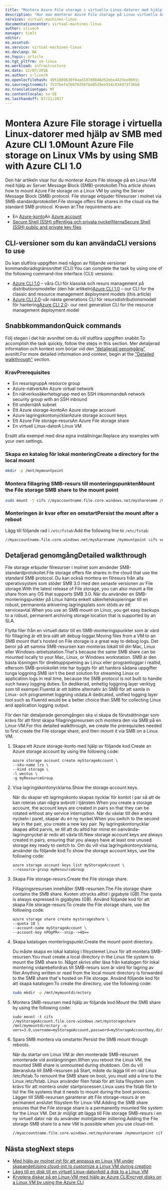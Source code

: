```yaml
---
title: "Montera Azure File storage i virtuella Linux-datorer med hjälp av SMB med Azure CLI 1.0 | Microsoft Docs"
description: "Hur man monterar Azure File storage på Linux virtuella datorer med hjälp av SMB"
services: virtual-machines-linux
documentationcenter: virtual-machines-linux
author: vlivech
manager: timlt
editor: 
ms.assetid: 
ms.service: virtual-machines-linux
ms.devlang: NA
ms.topic: article
ms.tgt_pltfrm: vm-linux
ms.workload: infrastructure
ms.date: 12/07/2016
ms.author: v-livech
ms.openlocfilehash: 4951860630f0aad107d0846d52ebe4423ee0b91c
ms.sourcegitcommit: f537befafb079256fba0529ee554c034d73f36b0
ms.translationtype: MT
ms.contentlocale: sv-SE
ms.lasthandoff: 07/11/2017
---
```

# <a name="mount-azure-file-storage-on-linux-vms-by-using-smb-with-azure-cli-10"></a><span data-ttu-id="239b1-103">Montera Azure File storage i virtuella Linux-datorer med hjälp av SMB med Azure CLI 1.0</span><span class="sxs-lookup"><span data-stu-id="239b1-103">Mount Azure File storage on Linux VMs by using SMB with Azure CLI 1.0</span></span>

<span data-ttu-id="239b1-104">Den här artikeln visar hur du monterar Azure File storage på en Linux-VM med hjälp av Server Message Block (SMB)-protokollet.</span><span class="sxs-lookup"><span data-stu-id="239b1-104">This article shows how to mount Azure File storage on a Linux VM by using the Server Message Block (SMB) protocol.</span></span> <span data-ttu-id="239b1-105">File storage erbjuder filresurser i molnet via SMB-standardprotokollet.</span><span class="sxs-lookup"><span data-stu-id="239b1-105">File storage offers file shares in the cloud via the standard SMB protocol.</span></span> <span data-ttu-id="239b1-106">Kraven är:</span><span class="sxs-lookup"><span data-stu-id="239b1-106">The requirements are:</span></span>

* <span data-ttu-id="239b1-107">En [Azure-konto](https://azure.microsoft.com/pricing/free-trial/)</span><span class="sxs-lookup"><span data-stu-id="239b1-107">An [Azure account](https://azure.microsoft.com/pricing/free-trial/)</span></span>
* [<span data-ttu-id="239b1-108">Secure Shell (SSH) offentliga och privata nyckelfilerna</span><span class="sxs-lookup"><span data-stu-id="239b1-108">Secure Shell (SSH) public and private key files</span></span>](mac-create-ssh-keys.md)

## <a name="cli-versions-to-use"></a><span data-ttu-id="239b1-109">CLI-versioner som du kan använda</span><span class="sxs-lookup"><span data-stu-id="239b1-109">CLI versions to use</span></span>
<span data-ttu-id="239b1-110">Du kan slutföra uppgiften med någon av följande versioner kommandoradsgränssnittet (CLI):</span><span class="sxs-lookup"><span data-stu-id="239b1-110">You can complete the task by using one of the following command-line interface (CLI) versions:</span></span>

- <span data-ttu-id="239b1-111">[Azure CLI 1.0](#quick-commands) – våra CLI för klassisk och resurs management på distributionsmodeller (den här artikeln)</span><span class="sxs-lookup"><span data-stu-id="239b1-111">[Azure CLI 1.0](#quick-commands) – our CLI for the classic and resource management deployment models (this article)</span></span>
- <span data-ttu-id="239b1-112">[Azure CLI 2.0](mount-azure-file-storage-on-linux-using-smb-nodejs.md?toc=%2fazure%2fvirtual-machines%2flinux%2ftoc.json)-vår nästa generations CLI för resursdistributionsmodell för hantering</span><span class="sxs-lookup"><span data-stu-id="239b1-112">[Azure CLI 2.0](mount-azure-file-storage-on-linux-using-smb-nodejs.md?toc=%2fazure%2fvirtual-machines%2flinux%2ftoc.json)- our next generation CLI for the resource management deployment model</span></span>


## <a name="quick-commands"></a><span data-ttu-id="239b1-113">Snabbkommandon</span><span class="sxs-lookup"><span data-stu-id="239b1-113">Quick commands</span></span>
<span data-ttu-id="239b1-114">Följ stegen i det här avsnittet om du vill slutföra uppgiften snabbt.</span><span class="sxs-lookup"><span data-stu-id="239b1-114">To accomplish the task quickly, follow the steps in this section.</span></span> <span data-ttu-id="239b1-115">Mer detaljerad information och kontext som börjar vid den [”detaljerad genomgång”](mount-azure-file-storage-on-linux-using-smb.md#detailed-walkthrough) avsnitt.</span><span class="sxs-lookup"><span data-stu-id="239b1-115">For more detailed information and context, begin at the ["Detailed walkthrough"](mount-azure-file-storage-on-linux-using-smb.md#detailed-walkthrough) section.</span></span>

### <a name="prerequisites"></a><span data-ttu-id="239b1-116">Krav</span><span class="sxs-lookup"><span data-stu-id="239b1-116">Prerequisites</span></span>
* <span data-ttu-id="239b1-117">En resursgrupp</span><span class="sxs-lookup"><span data-stu-id="239b1-117">A resource group</span></span>
* <span data-ttu-id="239b1-118">Azure-nätverk</span><span class="sxs-lookup"><span data-stu-id="239b1-118">An Azure virtual network</span></span>
* <span data-ttu-id="239b1-119">En nätverkssäkerhetsgrupp med en SSH inkommande</span><span class="sxs-lookup"><span data-stu-id="239b1-119">A network security group with an SSH inbound</span></span>
* <span data-ttu-id="239b1-120">Ett undernät</span><span class="sxs-lookup"><span data-stu-id="239b1-120">A subnet</span></span>
* <span data-ttu-id="239b1-121">Ett Azure storage-konto</span><span class="sxs-lookup"><span data-stu-id="239b1-121">An Azure storage account</span></span>
* <span data-ttu-id="239b1-122">Azure lagringskontonycklar</span><span class="sxs-lookup"><span data-stu-id="239b1-122">Azure storage account keys</span></span>
* <span data-ttu-id="239b1-123">Ett Azure File storage-resurs</span><span class="sxs-lookup"><span data-stu-id="239b1-123">An Azure File storage share</span></span>
* <span data-ttu-id="239b1-124">En virtuell Linux-dator</span><span class="sxs-lookup"><span data-stu-id="239b1-124">A Linux VM</span></span>

<span data-ttu-id="239b1-125">Ersätt alla exempel med dina egna inställningar.</span><span class="sxs-lookup"><span data-stu-id="239b1-125">Replace any examples with your own settings.</span></span>

### <a name="create-a-directory-for-the-local-mount"></a><span data-ttu-id="239b1-126">Skapa en katalog för lokal montering</span><span class="sxs-lookup"><span data-stu-id="239b1-126">Create a directory for the local mount</span></span>

```bash
mkdir -p /mnt/mymountpoint
```

### <a name="mount-the-file-storage-smb-share-to-the-mount-point"></a><span data-ttu-id="239b1-127">Montera fillagring SMB-resurs till monteringspunkten</span><span class="sxs-lookup"><span data-stu-id="239b1-127">Mount the File storage SMB share to the mount point</span></span>

```bash
sudo mount -t cifs //myaccountname.file.core.windows.net/mysharename /mymountpoint -o vers=3.0,username=myaccountname,password=StorageAccountKeyEndingIn==,dir_mode=0777,file_mode=0777
```

### <a name="persist-the-mount-after-a-reboot"></a><span data-ttu-id="239b1-128">Monteringen är kvar efter en omstart</span><span class="sxs-lookup"><span data-stu-id="239b1-128">Persist the mount after a reboot</span></span>
<span data-ttu-id="239b1-129">Lägg till följande rad i `/etc/fstab`:</span><span class="sxs-lookup"><span data-stu-id="239b1-129">Add the following line to `/etc/fstab`:</span></span>

```bash
//myaccountname.file.core.windows.net/mysharename /mymountpoint cifs vers=3.0,username=myaccountname,password=StorageAccountKeyEndingIn==,dir_mode=0777,file_mode=0777
```

## <a name="detailed-walkthrough"></a><span data-ttu-id="239b1-130">Detaljerad genomgång</span><span class="sxs-lookup"><span data-stu-id="239b1-130">Detailed walkthrough</span></span>

<span data-ttu-id="239b1-131">File storage erbjuder filresurser i molnet som använder SMB-standardprotokollet.</span><span class="sxs-lookup"><span data-stu-id="239b1-131">File storage offers file shares in the cloud that use the standard SMB protocol.</span></span> <span data-ttu-id="239b1-132">Du kan också montera en filresurs från alla operativsystem som stöder SMB 3.0 med den senaste versionen av File storage.</span><span class="sxs-lookup"><span data-stu-id="239b1-132">With the latest release of File storage, you can also mount a file share from any OS that supports SMB 3.0.</span></span> <span data-ttu-id="239b1-133">När du använder en SMB-monteringspunkter på Linux hämta enkelt säkerhetskopieringar till en robust, permanenta arkivering lagringsplats som stöds av ett serviceavtal.</span><span class="sxs-lookup"><span data-stu-id="239b1-133">When you use an SMB mount on Linux, you get easy backups to a robust, permanent archiving storage location that is supported by an SLA.</span></span>

<span data-ttu-id="239b1-134">Flytta filer från en virtuell dator till en SMB-monteringspunkter som är värd för fillagring är ett bra sätt att debug-loggar.</span><span class="sxs-lookup"><span data-stu-id="239b1-134">Moving files from a VM to an SMB mount that's hosted on File storage is a great way to debug logs.</span></span> <span data-ttu-id="239b1-135">Det beror på att samma SMB-resursen kan monteras lokalt till din Mac, Linux eller Windows-arbetsstation.</span><span class="sxs-lookup"><span data-stu-id="239b1-135">That's because the same SMB share can be mounted locally to your Mac, Linux, or Windows workstation.</span></span> <span data-ttu-id="239b1-136">SMB är den bästa lösningen för direktuppspelning av Linux eller programloggar i realtid, eftersom SMB-protokollet inte har byggts för att hantera sådana uppgifter tunga loggning.</span><span class="sxs-lookup"><span data-stu-id="239b1-136">SMB isn't the best solution for streaming Linux or application logs in real time, because the SMB protocol is not built to handle such heavy logging duties.</span></span> <span data-ttu-id="239b1-137">En dedikerad, enhetlig loggning layer verktyg som till exempel Fluentd är ett bättre alternativ än SMB för att samla in Linux- och programmet loggning utdata.</span><span class="sxs-lookup"><span data-stu-id="239b1-137">A dedicated, unified logging layer tool such as Fluentd would be a better choice than SMB for collecting Linux and application logging output.</span></span>

<span data-ttu-id="239b1-138">För den här detaljerade genomgången ska vi skapa de förutsättningar som krävs för att först skapa fillagringsresursen och montera den via SMB på en Linux-VM.</span><span class="sxs-lookup"><span data-stu-id="239b1-138">For this detailed walkthrough, we create the prerequisites needed to first create the File storage share, and then mount it via SMB on a Linux VM.</span></span>

1. <span data-ttu-id="239b1-139">Skapa ett Azure storage-konto med hjälp av följande kod:</span><span class="sxs-lookup"><span data-stu-id="239b1-139">Create an Azure storage account by using the following code:</span></span>

    ```azurecli
    azure storage account create myStorageAccount \
    --sku-name lrs \
    --kind storage \
    -l westus \
    -g myResourceGroup
    ```

2. <span data-ttu-id="239b1-140">Visa lagringskontonycklarna.</span><span class="sxs-lookup"><span data-stu-id="239b1-140">Show the storage account keys.</span></span>

    <span data-ttu-id="239b1-141">När du skapar ett lagringskonto skapas nycklar för kontot i par så att de kan roteras utan några avbrott i tjänsten.</span><span class="sxs-lookup"><span data-stu-id="239b1-141">When you create a storage account, the account keys are created in pairs so that they can be rotated without any service interruption.</span></span> <span data-ttu-id="239b1-142">När du växlar till den andra nyckeln i paret, skapar du en ny nyckel.</span><span class="sxs-lookup"><span data-stu-id="239b1-142">When you switch to the second key in the pair, you create a new key pair.</span></span> <span data-ttu-id="239b1-143">Ny lagringskontonycklar skapas alltid parvis, se till att du alltid har minst en oanvända-lagringsnyckel är redo att växla till.</span><span class="sxs-lookup"><span data-stu-id="239b1-143">New storage account keys are always created in pairs, ensuring that you always have at least one unused storage key ready to switch to.</span></span> <span data-ttu-id="239b1-144">Om du vill visa lagringskontonycklarna, använder du följande kod:</span><span class="sxs-lookup"><span data-stu-id="239b1-144">To show the storage account keys, use the following code:</span></span>

    ```azurecli
    azure storage account keys list myStorageAccount \
    --resource-group myResourceGroup
    ```
3. <span data-ttu-id="239b1-145">Skapa File storage-resurs.</span><span class="sxs-lookup"><span data-stu-id="239b1-145">Create the File storage share.</span></span>

    <span data-ttu-id="239b1-146">Fillagringsresursen innehåller SMB-resursen.</span><span class="sxs-lookup"><span data-stu-id="239b1-146">The File storage share contains the SMB share.</span></span> <span data-ttu-id="239b1-147">Kvoten uttrycks alltid i gigabyte (GB).</span><span class="sxs-lookup"><span data-stu-id="239b1-147">The quota is always expressed in gigabytes (GB).</span></span> <span data-ttu-id="239b1-148">Använd följande kod för att skapa File storage-resurs:</span><span class="sxs-lookup"><span data-stu-id="239b1-148">To create the File storage share, use the following code:</span></span>

    ```azurecli
    azure storage share create mystorageshare \
    --quota 10 \
    --account-name myStorageAccount \
    --account-key nPOgPR<--snip-->4Q==
    ```

4. <span data-ttu-id="239b1-149">Skapa katalogen monteringspunkt.</span><span class="sxs-lookup"><span data-stu-id="239b1-149">Create the mount-point directory.</span></span>

    <span data-ttu-id="239b1-150">Du måste skapa en lokal katalog i filsystemet Linux för att montera SMB-resursen.</span><span class="sxs-lookup"><span data-stu-id="239b1-150">You must create a local directory in the Linux file system to mount the SMB share to.</span></span> <span data-ttu-id="239b1-151">Något skrivs eller läsa från katalogen för lokal montering vidarebefordras till SMB-resurs som är värd för lagring av filer.</span><span class="sxs-lookup"><span data-stu-id="239b1-151">Anything written or read from the local mount directory is forwarded to the SMB share that's hosted on File storage.</span></span> <span data-ttu-id="239b1-152">Använd följande kod för att skapa katalogen:</span><span class="sxs-lookup"><span data-stu-id="239b1-152">To create the directory, use the following code:</span></span>

    ```bash
    sudo mkdir -p /mnt/mymountdirectory
    ```

5. <span data-ttu-id="239b1-153">Montera SMB-resursen med hjälp av följande kod:</span><span class="sxs-lookup"><span data-stu-id="239b1-153">Mount the SMB share by using the following code:</span></span>

    ```azurecli
    sudo mount -t cifs //myStorageAccount.file.core.windows.net/mystorageshare /mnt/mymountdirectory -o vers=3.0,username=myStorageAccount,password=myStorageAccountkey,dir_mode=0777,file_mode=0777
    ```

6. <span data-ttu-id="239b1-154">Spara SMB montera via omstarter.</span><span class="sxs-lookup"><span data-stu-id="239b1-154">Persist the SMB mount through reboots.</span></span>

    <span data-ttu-id="239b1-155">När du startar om Linux VM är den monterade SMB-resursen omonterade vid avstängningen.</span><span class="sxs-lookup"><span data-stu-id="239b1-155">When you reboot the Linux VM, the mounted SMB share is unmounted during shutdown.</span></span> <span data-ttu-id="239b1-156">Om du vill återansluta till SMB-resursen på Start, måste du lägga till en rad Linux /etc/fstab.</span><span class="sxs-lookup"><span data-stu-id="239b1-156">To remount the SMB share on boot, you must add a line to the Linux /etc/fstab.</span></span> <span data-ttu-id="239b1-157">Linux använder filen fstab för att lista filsystem som krävs för att montera under startprocessen.</span><span class="sxs-lookup"><span data-stu-id="239b1-157">Linux uses the fstab file to list the file systems that it needs to mount during the boot process.</span></span> <span data-ttu-id="239b1-158">Lägger till SMB-resursen garanterar att File storage-resurs är en permanent anslutet filsystem för Linux-VM.</span><span class="sxs-lookup"><span data-stu-id="239b1-158">Adding the SMB share ensures that the File storage share is a permanently mounted file system for the Linux VM.</span></span> <span data-ttu-id="239b1-159">Det är möjligt att lägga till File storage SMB-resurs i en ny virtuell dator när du använder molntjänster initiering.</span><span class="sxs-lookup"><span data-stu-id="239b1-159">Adding the File storage SMB share to a new VM is possible when you use cloud-init.</span></span>

    ```bash
    //myaccountname.file.core.windows.net/mysharename /mymountpoint cifs vers=3.0,username=myaccountname,password=StorageAccountKeyEndingIn==,dir_mode=0777,file_mode=0777
    ```

## <a name="next-steps"></a><span data-ttu-id="239b1-160">Nästa steg</span><span class="sxs-lookup"><span data-stu-id="239b1-160">Next steps</span></span>

- [<span data-ttu-id="239b1-161">Med hjälp av molnet init för att anpassa en Linux VM under skapandet</span><span class="sxs-lookup"><span data-stu-id="239b1-161">Using cloud-init to customize a Linux VM during creation</span></span>](using-cloud-init.md?toc=%2fazure%2fvirtual-machines%2flinux%2ftoc.json)
- [<span data-ttu-id="239b1-162">Lägg till en disk till en virtuell Linux-dator</span><span class="sxs-lookup"><span data-stu-id="239b1-162">Add a disk to a Linux VM</span></span>](add-disk.md?toc=%2fazure%2fvirtual-machines%2flinux%2ftoc.json)
- [<span data-ttu-id="239b1-163">Kryptera diskar på en Linux-VM med hjälp av Azure CLI</span><span class="sxs-lookup"><span data-stu-id="239b1-163">Encrypt disks on a Linux VM by using the Azure CLI</span></span>](encrypt-disks.md?toc=%2fazure%2fvirtual-machines%2flinux%2ftoc.json)
